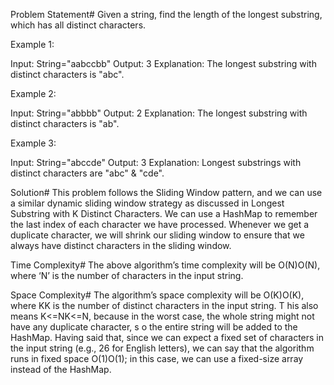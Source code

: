 Problem Statement#
Given a string, find the length of the longest substring, which has all distinct characters.

Example 1:

Input: String="aabccbb"
Output: 3
Explanation: The longest substring with distinct characters is "abc".


Example 2:

Input: String="abbbb"
Output: 2
Explanation: The longest substring with distinct characters is "ab".


Example 3:

Input: String="abccde"
Output: 3
Explanation: Longest substrings with distinct characters are "abc" & "cde".

Solution#
This problem follows the Sliding Window pattern, 
and we can use a similar dynamic sliding window strategy as discussed in Longest Substring with K Distinct Characters. 
We can use a HashMap to remember the last index of each character we have processed. 
Whenever we get a duplicate character, we will shrink our sliding window to ensure that we always have distinct characters in the sliding window.


Time Complexity#
The above algorithm’s time complexity will be O(N)O(N), where ‘N’ is the number of characters in the input string.

Space Complexity#
The algorithm’s space complexity will be O(K)O(K), 
where KK is the number of distinct characters in the input string. T
his also means K<=NK<=N, because in the worst case, 
the whole string might not have any duplicate character, s
o the entire string will be added to the HashMap. Having said that, since we can expect a fixed set of characters in the input string (e.g., 26 for English letters), 
we can say that the algorithm runs in fixed space O(1)O(1); in this case, we can use a fixed-size array instead of the HashMap.